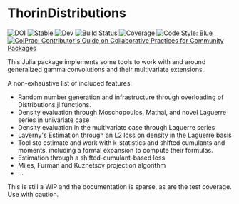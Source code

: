 # ThorinDistributions

[![DOI](https://zenodo.org/badge/315324274.svg)](https://zenodo.org/badge/latestdoi/315324274)
[![Stable](https://img.shields.io/badge/docs-stable-blue.svg)](https://lrnv.github.io/ThorinDistributions.jl/stable)
[![Dev](https://img.shields.io/badge/docs-dev-blue.svg)](https://lrnv.github.io/ThorinDistributions.jl/dev)
[![Build Status](https://github.com/lrnv/ThorinDistributions.jl/workflows/CI/badge.svg)](https://github.com/lrnv/ThorinDistributions.jl/actions)
[![Coverage](https://codecov.io/gh/lrnv/ThorinDistributions.jl/branch/main/graph/badge.svg?token=WoTkyO2rWU)](https://codecov.io/gh/lrnv/ThorinDistributions.jl)
[![Code Style: Blue](https://img.shields.io/badge/code%20style-blue-4495d1.svg)](https://github.com/invenia/BlueStyle)
[![ColPrac: Contributor's Guide on Collaborative Practices for Community Packages](https://img.shields.io/badge/ColPrac-Contributor's%20Guide-blueviolet)](https://github.com/SciML/ColPrac)


This Julia package implements some tools to work with and around generalized gamma convolutions and their multivariate extensions. 

A non-exhaustive list of included features:
- Random number generation and infrastructure through overloading of Distributions.jl functions.
- Density evaluation through Moschopoulos, Mathai, and novel Laguerre series in univariate case
- Density evaluation in the multivariate case through Laguerre series
- Laverny's Estimation through an L2 loss on density in the Laguerre basis
- Tool sto estimate and work with k-statistics and shifted cumulants and moments, including a formal expansion to compute their formulas. 
- Estimation through a shifted-cumulant-based loss 
- Miles, Furman and Kuznetsov projection algorithm
- ...


This is still a WIP and the documentation is sparse, as are the test coverage. Use with caution.
